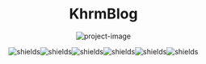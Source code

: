 <h1 align="center" id="title">KhrmBlog</h1>

<p align="center"><img src="https://socialify.git.ci/destocot/khrm-blog-v2/image?language=1&amp;name=1&amp;owner=1&amp;pattern=Formal%20Invitation&amp;stargazers=1&amp;theme=Dark" alt="project-image"></p>

<p align="center"><img src="https://img.shields.io/badge/Next.js-000?logo=nextdotjs&amp;logoColor=fff&amp;style=for-the-badge" alt="shields"><img src="https://img.shields.io/badge/Tailwind_CSS-38B2AC?style=for-the-badge&amp;logo=tailwind-css&amp;logoColor=white" alt="shields"><img src="https://img.shields.io/badge/shadcn-000?logo=shadcnui&amp;logoColor=fff&amp;style=for-the-badge" alt="shields"><img src="https://img.shields.io/badge/MongoDB-4EA94B?style=for-the-badge&amp;logo=mongodb&amp;logoColor=white" alt="shields"><img src="https://img.shields.io/badge/Prisma-3982CE?style=for-the-badge&amp;logo=Prisma&amp;logoColor=white" alt="shields"><img src="https://img.shields.io/badge/TypeScript-007ACC?style=for-the-badge&amp;logo=typescript&amp;logoColor=white" alt="shields"></p>
